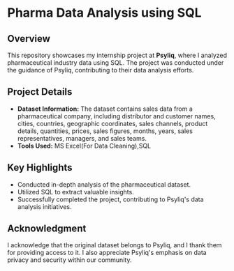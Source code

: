 # Pharma Data Analysis using SQL

## Overview

This repository showcases my internship project at **Psyliq**, where I analyzed pharmaceutical industry data using SQL. The project was conducted under the guidance of Psyliq, contributing to their data analysis efforts.

## Project Details

- **Dataset Information:** The dataset contains sales data from a pharmaceutical company, including distributor and customer names, cities, countries, geographic coordinates, sales channels, product details, quantities, prices, sales figures, months, years, sales representatives, managers, and sales teams.
- **Tools Used:** MS Excel(For Data Cleaning),SQL

## Key Highlights

- Conducted in-depth analysis of the pharmaceutical dataset.
- Utilized SQL to extract valuable insights.
- Successfully completed the project, contributing to Psyliq's data analysis initiatives.

## Acknowledgment

I acknowledge that the original dataset belongs to Psyliq, and I thank them for providing access to it. I also appreciate Psyliq's emphasis on data privacy and security within our community.


